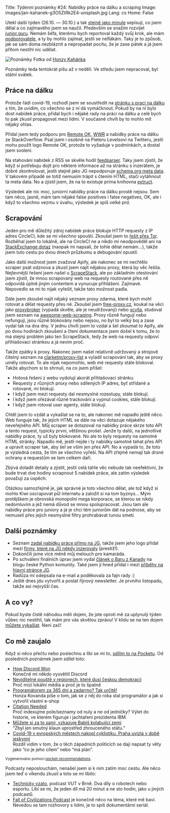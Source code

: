 Title: Týdenní poznámky #24: Nabídky práce na dálku a scraping
Image: images/jan-kahanek-g3O5ZtRk2E4-unsplash.jpg
Lang: cs
Home: False


Utekl další týden (26.10. — 30.10.) a tak [stejně jako minule]({filename}/2020-10-23_tydenni-poznamky-23-pribeh-na-blog-melouch-e-maily.md) sepisuji, co jsem dělal a co zajímavého jsem se naučil. Především se snažím rozvíjet [junior.guru](https://junior.guru/). Nemám šéfa, kterému bych reportoval každý svůj krok, ale mám [podporovatele](https://junior.guru/donate/), a ty by mohlo zajímat, jestli se neflákám. Taky je to způsob, jak se sám doma nezbláznit a nepropadat pocitu, že je zase pátek a já jsem přitom nestihl nic udělat.

![Poznámky]({static}/images/jan-kahanek-g3O5ZtRk2E4-unsplash.jpg)
Fotka od [Honzy Kahánka](https://unsplash.com/@honza_kahanek)

Poznámky teda tentokrát píšu až v neděli. Ve středu jsem nepracoval, byl státní svátek.


## Práce na dálku

Protože řádí covid-19, rozhodl jsem se soustředit na [stránku s prací na dálku](https://junior.guru/jobs/remote/) s tím, že uvidím, co všechno se z ní dá vymáčknout. Pokud by na ní bylo dost nabídek práce, přidal bych i nějaké rady na práci na dálku a celé bych to pak zkusil propagovat mezi lidmi. V současné chvíli by to mohlo mít nějaký ohlas.

Přidal jsem tedy podporu pro [Remote OK](https://remoteok.io/), [WWR](https://weworkremotely.com/) a nabídky práce na dálku ze StackOverflow. Psal jsem i osobně na Pieteru Levelsovi na Twitteru, jestli mohu použít logo Remote OK, protože to vyžaduje v podmínkách, a dostal jsem svolení.

Na stahování nabídek z RSS se skvěle hodil [feedparser](https://github.com/kurtmckee/feedparser). Taky jsem zjistil, že když si potřebuju dojít pro některé informace až na stránku s inzerátem, je dobré zkontrolovat, jestli stejně jako JG nepodporuje [schema.org meta data](https://schema.org/JobPosting). V takovém případě se totiž nemusím trápit s čtením HTML, stačí vytáhnout ta meta data. No a zjistil jsem, že na to existuje prima knihovna [extruct](https://github.com/scrapinghub/extruct/).

Výsledek ale nic moc, juniorní nabídky práce na dálku prostě nejsou. Sem tam něco, jasně, mám tam nějaké false positives i false negatives, OK, ale i když to všechno vezmu v úvahu, výsledek je spíš velké prd.


## Scrapování

Jeden pro mě důležitý zdroj nabídek práce blokuje HTTP requesty z IP adres CircleCI, kde se mi všechno spouští. Zkoušel jsem to [řešit přes Tor](https://www.khalidalnajjar.com/stealthy-crawling-using-scrapy-tor-and-privoxy/). Rozběhal jsem to lokálně, ale na CircleCI ne a nikdo mi neodpověděl ani na [StackExchange dotaz](https://tor.stackexchange.com/questions/21677/signal-response-contained-unrecognized-status-code-514) (naopak mi napsali, že tohle dělat nemám…), takže jsem tuto cestu po dvou dnech průzkumu a debugování opustil.

Jako další možnost jsem zvažoval Apify, ale nakonec se mi nechtělo scraper psát odznova a zkusil jsem najít nějakou proxy, která by věc řešila. Nejlevnější řešení jsem našel u [ScrapeStack](https://scrapestack.com/), ale po základním otestování jsem zjistil, že mnou scrapovaný web na requesty routované přes ně odpovídá úplně jiným contentem a vynucuje přihlášení. Zajímavé. Nepovedlo se mi to nijak vyřešit, takže tato možnost padla.

Dále jsem zkoušel najít nějaký seznam proxy zdarma, které bych mohl rotovat a dělat requesty přes ně. Zkoušel jsem [free-proxy.cz](http://free-proxy.cz), koukal na věci jako [proxybroker](https://proxybroker.readthedocs.io/en/latest/) (vypadá skvěle, ale je neudržovaný) nebo [scylla](https://github.com/imWildCat/scylla), studoval jsem seznam na [awesome-web-scraping](https://github.com/lorien/awesome-web-scraping/blob/master/python.md). Proxy různě fungují nebo nefungují, jsou různě blokovány nebo nejsou, no byl to velký boj a zase vydal tak na dva dny. V jednu chvíli jsem to vzdal a šel zkoumat to Apify, ale po dvou hodinách zkoušení a čtení dokumentace jsem došel k tomu, že to má stejný problém jako ten ScrapeStack, tedy že web na requesty odpoví přihlašovací stránkou a já nevím proč.

Takže zpátky k proxy. Nakonec jsem našel relativně udržovaný a strojově čitelný seznam na [clarketm/proxy-list](https://github.com/clarketm/proxy-list) a vyladil scrapování tak, aby se proxy uměly rotovat. To ale nijak nepomohlo, web mé requesty stále blokoval. Takže abychom si to shrnuli, na co jsem přišel:

- Hotová řešení z webu vydolují akorát přihlašovací stránku.
- Requesty z různých proxy nebo sdílených IP adres, byť střídané a rotované, mi blokují.
- I když jsem mezi requesty dal nesmyslné rozestupy, stále blokují.
- I když jsem ořezával různé trackování a vypnul cookies, stále blokují.
- I když jsem rotoval user agenty, stále blokují.

Chtěl jsem to vzdát a vykašlat se na to, ale nakonec mě napadlo ještě něco. Web funguje tak, že jejich HTML se dále na věci dotazuje nějakého neveřejného API. Můj scraper se dotazoval na nabídky práce skrze toto API a tento request, typicky první, většinou prošel. Jenže ty další, na jednotlivé nabídky práce, ty už byly blokované. No ale to byly requesty na samotné HTML stránky. Napadlo mě, jestli nejde i ty nabídky samotné tahat přes API a upravit scraper tak, aby šel se vším jen přes API. No a vypadá to, že toto je výsledná cesta, že tím se všechno vyřeší. Na API zřejmě nemají tak drsné ochrany a requestům se tam celkem daří.

Zbývá doladit detaily a zjistit, jestli celá tahle věc nebude tak neefektivní, že bude trvat dve hodiny scrapnout 5 nabídek práce, ale zatím výsledek považuji za úspěch.

Otázkou samozřejmě je, jak správné je toto všechno dělat, ale tož když si mohlo Kiwi oscrapovat půl internetu a založit si na tom byznys… Mým protějškem je obrovská monopolní mega korporace, se kterou se nikdy nedomluvím a jež nemá důvod se mnou spolupracovat. Jsou tam ale nabídky práce pro juniory a já je chci těm juniorům dát na podnose, aby se nemuseli přes jejich nesmyslné filtry prohrabávat tunou smetí.


## Další poznámky

- Seznam [zadal nabídku práce přímo na JG](https://junior.guru/jobs/2c67d25adbae2c784a01bf97c8631963605086c5fbc9f055257f84b8/), takže jsem jeho logo přidal mezi [firmy, které na JG někdy inzerovaly](https://junior.guru/jobs/) (prestiž!).
- Dokončili jsme více méně můj melouch pro kamaráda.
- Po schválení finálních úprav jsem vydal [článek o Baru z Kanady](https://blog.python.cz/pyladies-to-zacalo-kanadou-to-neskoncilo) na blogu české Python komunity. Také jsem ji hned přidal i mezi [příběhy na hlavní stránce JG](https://junior.guru/#stories).
- Radůza mi odepsala na e-mail a poděkovala za fajn rady :)
- Ještě dnes jdu vytvořit a poslat říjnový newsletter. Je prvního listopadu, takže asi nejvyšší čas.


## A co vy?

Pokud byste čistě náhodou měli dojem, že jste oproti mě za uplynulý týden vůbec nic nestihli, tak mám pro vás skvělou zprávu! V klidu se na ten dojem [můžete vykašlat]({filename}/2020-06-04_neni-to-zavod.md). Není zač!


## Co mě zaujalo

Když si něco přečtu nebo poslechnu a líbí se mi to, [sdílím to na Pocketu](https://getpocket.com/@honzajavorek). Od posledních poznámek jsem sdílel toto:

- [How Discord Won](https://t.co/DCnxXVAu7w?ssr=true)<br>Konečně mi někdo vysvětlil Discord
- [Neviditelné pouště v regionech, které dusí českou demokracii](https://t.co/gDl3evswYO?ssr=true)<br>Proč mizí lokální média a proč je to špatně
- [Programátorem za 365 dní a zadarmo? Tak určitě!](https://blog.python.cz/programatorem-za-365-dni-a-zadarmo-tak-urcite)<br>Honza Kovanda píše o tom, jak se z něj do roka stal programátor a jak si vytvořil vlastní e-shop
- [Citation Needed](http://exple.tive.org/blarg/2013/10/22/citation-needed/)<br>Proč indexujme pole/seznamy od nuly a ne od jedničky? Výlet do historie, ve kterém figuruje i jachtaření prezidenta IBM.
- [Můžete si za to sami, vzkazuje Babiš kolabující zemi](https://a2larm.cz/2020/10/muzete-si-za-to-sami-vzkazuje-babis-kolabujici-zemi/)<br>“Zbyl jen smutný klaun uprostřed zhrouceného státu.”
- [Covid-19 v evropských městech nakopl cyklistiku. Praha uvízla v době jeskynní](https://t.co/O5hqX7hdWk?ssr=true)<br>Rozdíl vidím v tom, že o těch západních politicích se dají napsat ty věty jako “co je jeho cílem” nebo “má plán”.

<small>Vygenerováno pomocí <a href="https://pypi.org/project/pocket-recommendations/">pocket-recommendations</a>.</small>

Podcasty neposlouchám, nenašel jsem si k nim zatím moc cestu. Ale něco jsem teď o víkendu zkusil a toto se mi líbilo:

- [Technicky vzato](https://www.vutbr.cz/podcast), podcast VUT v Brně. Dva díly o robotech nebo esportu. Líbí se mi, že jeden díl má 20 minut a ne sto hodin, jako u jiných podcastů.
- [Fall of Civilizations Podcast](https://fallofcivilizationspodcast.com/) je konečně něco na téma, které mě baví. Nevedou se tam rozhovory s lidmi, je to spíš dokumentární seriál.
